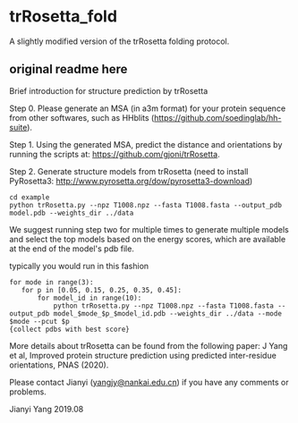 # trRosetta_fold


A slightly modified version of the trRosetta folding protocol. 


original readme here
--------------------

Brief introduction for structure prediction by trRosetta

Step 0. Please generate an MSA (in a3m format) for your protein sequence from other softwares, such as HHblits (https://github.com/soedinglab/hh-suite).

Step 1. Using the generated MSA, predict the distance and orientations by running the scripts at: https://github.com/gjoni/trRosetta.

Step 2. Generate structure models from trRosetta (need to install PyRosetta3: http://www.pyrosetta.org/dow/pyrosetta3-download)  
```
cd example
python trRosetta.py --npz T1008.npz --fasta T1008.fasta --output_pdb model.pdb --weights_dir ../data
```

We suggest running step two for multiple times to generate multiple models and select the top models based on the energy scores, 
which are available at the end of the model's pdb file.

typically you would run in this fashion
```
for mode in range(3):
   for p in [0.05, 0.15, 0.25, 0.35, 0.45]:
       for model_id in range(10):
           python trRosetta.py --npz T1008.npz --fasta T1008.fasta --output_pdb model_$mode_$p_$model_id.pdb --weights_dir ../data --mode $mode --pcut $p
{collect pdbs with best score}
```
More details about trRosetta can be found from the following paper:
J Yang et al, Improved protein structure prediction using predicted inter-residue orientations, PNAS (2020).


Please contact Jianyi (yangjy@nankai.edu.cn) if you have any comments or problems.


Jianyi Yang
2019.08
